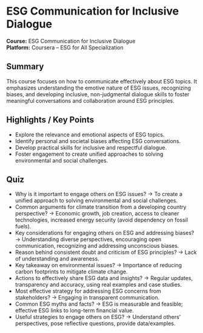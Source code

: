 # ESG Communication for Inclusive Dialogue

**Course:** ESG Communication for Inclusive Dialogue  
**Platform:** Coursera – ESG for All Specialization

## Summary
This course focuses on how to communicate effectively about ESG topics. It emphasizes understanding the emotive nature of ESG issues, recognizing biases, and developing inclusive, non-judgmental dialogue skills to foster meaningful conversations and collaboration around ESG principles.

## Highlights / Key Points
- Explore the relevance and emotional aspects of ESG topics.  
- Identify personal and societal biases affecting ESG conversations.  
- Develop practical skills for inclusive and respectful dialogue.  
- Foster engagement to create unified approaches to solving environmental and social challenges.

## Quiz
- Why is it important to engage others on ESG issues? -> To create a unified approach to solving environmental and social challenges.  
- Common arguments for climate transition from a developing country perspective? -> Economic growth, job creation, access to cleaner technologies, increased energy security (avoid dependency on fossil fuels).  
- Key considerations for engaging others on ESG and addressing biases? -> Understanding diverse perspectives, encouraging open communication, recognizing and addressing unconscious biases.  
- Reason behind consistent doubt and criticism of ESG principles? -> Lack of understanding and awareness.  
- Key takeaway on environmental issues? -> Importance of reducing carbon footprints to mitigate climate change.  
- Actions to effectively share ESG data and insights? -> Regular updates, transparency and accuracy, using real examples and case studies.  
- Most effective strategy for addressing ESG concerns from stakeholders? -> Engaging in transparent communication.  
- Common ESG myths and facts? -> ESG is measurable and feasible; effective ESG links to long-term financial value.  
- Useful strategies to engage others on ESG? -> Understand others’ perspectives, pose reflective questions, provide data/examples.  
